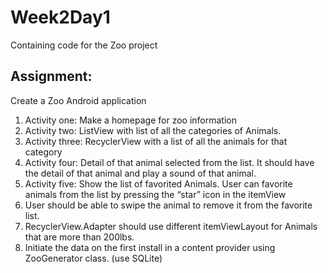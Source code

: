# Week2Day1
Containing code for the Zoo project

## Assignment:
Create a Zoo Android application
1. Activity one: Make a homepage for zoo information 
2. Activity two: ListView with list of all the categories of Animals. 
3. Activity three: RecyclerView with a list of all the animals for that category
4. Activity four: Detail of that animal selected from the list. It should have the detail of that animal and play a sound of that animal.
5. Activity five: Show the list of favorited Animals. User can favorite animals from the list by pressing the “star” icon in the itemView
6. User should be able to swipe the animal to remove it from the favorite list.
7. RecyclerView.Adapter should use different itemViewLayout for Animals that are more than 200lbs.
8. Initiate the data on the first install in a content provider using ZooGenerator class. (use SQLite)
